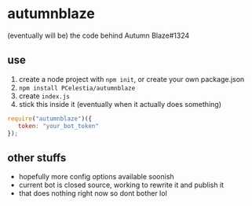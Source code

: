 # autumnblaze

(eventually will be) the code behind Autumn Blaze#1324

## use
1. create a node project with `npm init`, or create your own package.json
2. `npm install PCelestia/autumnblaze`
3. create `index.js`
4. stick this inside it (eventually when it actually does something)
```js
require("autumnblaze")({
   token: "your_bot_token"
});
```
## other stuffs
- hopefully more config options available soonish
- current bot is closed source, working to rewrite it and publish it
- that does nothing right now so dont bother lol
